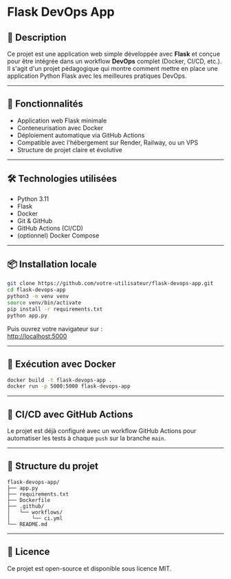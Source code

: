 # Flask DevOps App

## 🧾 Description

Ce projet est une application web simple développée avec **Flask** et conçue pour être intégrée dans un workflow **DevOps** complet (Docker, CI/CD, etc.).  
Il s'agit d'un projet pédagogique qui montre comment mettre en place une application Python Flask avec les meilleures pratiques DevOps.

---

## 🚀 Fonctionnalités

- Application web Flask minimale
- Conteneurisation avec Docker
- Déploiement automatique via GitHub Actions
- Compatible avec l'hébergement sur Render, Railway, ou un VPS
- Structure de projet claire et évolutive

---

## 🛠️ Technologies utilisées

- Python 3.11
- Flask
- Docker
- Git & GitHub
- GitHub Actions (CI/CD)
- (optionnel) Docker Compose

---

## 📦 Installation locale

```bash
git clone https://github.com/votre-utilisateur/flask-devops-app.git
cd flask-devops-app
python3 -m venv venv
source venv/bin/activate
pip install -r requirements.txt
python app.py
```

Puis ouvrez votre navigateur sur :  
[http://localhost:5000](http://localhost:5000)

---

## 🐳 Exécution avec Docker

```bash
docker build -t flask-devops-app .
docker run -p 5000:5000 flask-devops-app
```

---

## 🔁 CI/CD avec GitHub Actions

Le projet est déjà configuré avec un workflow GitHub Actions pour automatiser les tests à chaque `push` sur la branche `main`.

---

## 📁 Structure du projet

```
flask-devops-app/
├── app.py
├── requirements.txt
├── Dockerfile
├── .github/
│   └── workflows/
│       └── ci.yml
└── README.md
```

---

## 📄 Licence

Ce projet est open-source et disponible sous licence MIT.
